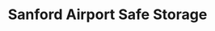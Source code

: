 ---
title: "Sanford Airport Safe Storage"
url: /sanford/sanford-airport-safe-storage/
shop: Mieten
---